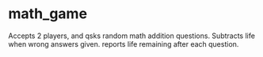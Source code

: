 # math_game
Accepts 2 players, and qsks random math addition questions.
Subtracts life when wrong answers given.
reports life remaining after each question.
